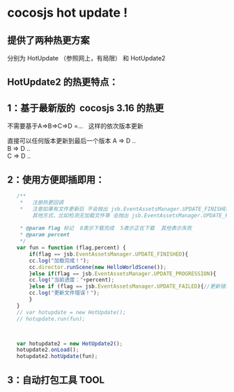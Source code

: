 cocosjs hot update !
======


提供了两种热更方案 
-----
分别为 HotUpdate （参照网上，有局限） 和 HotUpdate2 





HotUpdate2 的热更特点：
---------------


1：基于最新版的  cocosjs 3.16 的热更 <br>
---------

不需要基于A=>B=>C=>D =...   这样的依次版本更新 <br>

 直接可以任何版本更新到最后一个版本 A => D .. <br>
                                 B => D ..<br>
                                 C => D .. <br>
                                 
                                 

								 
								 
								 

 
 
 
 2：使用方便即插即用：
 ------------
 ``` js
	/**
	 *   注册热更回调
	 *   注意如果有文件更新后 不会抛出 jsb.EventAssetsManager.UPDATE_FINISHED 加载完成事件，会自动 cc.game.restart
	     其他方式，比如检测无加载文件等 会抛出 jsb.EventAssetsManager.UPDATE_FINISHED 
	 
	 * @param flag 标记  8表示下载完成  5表示正在下载  其他表示失败
	 * @param percent
	 */
	var fun = function (flag,percent) {
	    if(flag == jsb.EventAssetsManager.UPDATE_FINISHED){
		cc.log("加载完成！");
		cc.director.runScene(new HelloWorldScene());
	    }else if(flag == jsb.EventAssetsManager.UPDATE_PROGRESSION){
		cc.log("当前进度："+percent);
	    }else if (flag == jsb.EventAssetsManager.UPDATE_FAILED){//更新错误
		cc.log("更新文件错误！");
	    }
	}
	// var hotupdate = new HotUpdate();
	// hotupdate.run(fun);



	var hotupdate2 = new HotUpdate2();
	hotupdate2.onLoad();
	hotupdate2.hotUpdate(fun);


 ```






3：自动打包工具 TOOL 
-----------

